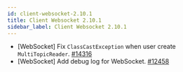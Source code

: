 ```yaml
---
id: client-websocket-2.10.1
title: Client Websocket 2.10.1
sidebar_label: Client Websocket 2.10.1
---
```


- [WebSocket] Fix ``ClassCastException`` when user create ``MultiTopicReader``. [#14316](https://github.com/apache/pulsar/pull/14316)
- [WebSocket] Add debug log for WebSocket. [#12458](https://github.com/apache/pulsar/pull/12458)

